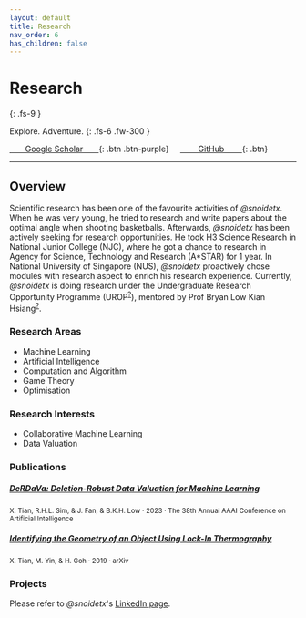 ```yaml
---
layout: default
title: Research
nav_order: 6
has_children: false
---
```


# Research
{: .fs-9 }

Explore. Adventure.
{: .fs-6 .fw-300 }

[&nbsp;&nbsp;&nbsp;&nbsp;&nbsp;&nbsp;&nbsp;Google Scholar&nbsp;&nbsp;&nbsp;&nbsp;&nbsp;&nbsp;&nbsp;](https://scholar.google.com/citations?user=FdGSDcQAAAAJ&hl=en){: .btn .btn-purple} &nbsp; &nbsp; [&nbsp;&nbsp;&nbsp;&nbsp;&nbsp;&nbsp;&nbsp;&nbsp;GitHub&nbsp;&nbsp;&nbsp;&nbsp;&nbsp;&nbsp;&nbsp;&nbsp;](https://github.com/snoidetx){: .btn}

---

## Overview

Scientific research has been one of the favourite activities of *@snoidetx*. When he was very young, he tried to research and write papers about the optimal angle when shooting basketballs. Afterwards, *@snoidetx* has been actively seeking for research opportunities. He took H3 Science Research in National Junior College (NJC), where he got a chance to research in Agency for Science, Technology and Research (A\*STAR) for 1 year. In National University of Singapore (NUS), *@snoidetx* proactively chose modules with research aspect to enrich his research experience. Currently, *@snoidetx* is doing research under the Undergraduate Research Opportunity Programme (UROP<sup>[?](https://www.comp.nus.edu.sg/programmes/ug/project/urop/)</sup>), mentored by Prof Bryan Low Kian Hsiang<sup>[?](https://www.comp.nus.edu.sg/cs/people/lowkh/)</sup>.

### Research Areas

* Machine Learning
* Artificial Intelligence
* Computation and Algorithm
* Game Theory
* Optimisation

### Research Interests

* Collaborative Machine Learning
* Data Valuation

### Publications

##### [DeRDaVa: Deletion-Robust Data Valuation for Machine Learning](./derdava-deletion-robust) 
<sup>X. Tian, R.H.L. Sim, & J. Fan, & B.K.H. Low · 2023 · The 38th Annual AAAI Conference on Artificial Intelligence</sup>

##### [Identifying the Geometry of an Object Using Lock-In Thermography](./identifying-the-geometry) 
<sup>X. Tian, M. Yin, & H. Goh · 2019 · arXiv</sup>

### Projects

Please refer to *@snoidetx*'s [LinkedIn page](https://www.linkedin.com/in/snoidetx/details/projects/).
